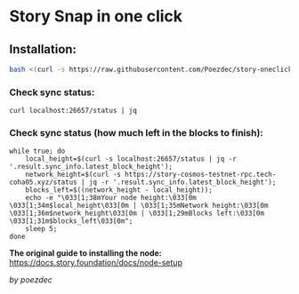 # **Story Snap in one click**

## **Installation:**

```bash
bash <(curl -s https://raw.githubusercontent.com/Poezdec/story-oneclick/main/story_snap_oneclick.sh)
```

### **Check sync status:**
```
curl localhost:26657/status | jq
```

### **Check sync status (how much left in the blocks to finish):**

```
while true; do
    local_height=$(curl -s localhost:26657/status | jq -r '.result.sync_info.latest_block_height');
    network_height=$(curl -s https://story-cosmos-testnet-rpc.tech-coha05.xyz/status | jq -r '.result.sync_info.latest_block_height');
    blocks_left=$((network_height - local_height));
    echo -e "\033[1;38mYour node height:\033[0m \033[1;34m$local_height\033[0m | \033[1;35mNetwork height:\033[0m \033[1;36m$network_height\033[0m | \033[1;29mBlocks left:\033[0m \033[1;31m$blocks_left\033[0m";
    sleep 5;
done
```

**The original guide to installing the node:**
https://docs.story.foundation/docs/node-setup

_by poezdec_
